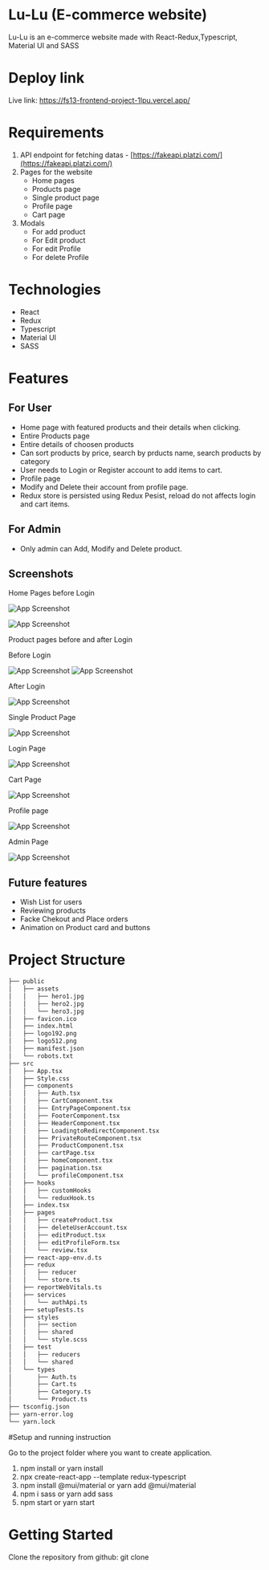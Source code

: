 
# Lu-Lu (E-commerce website)

Lu-Lu is an e-commerce website made with React-Redux,Typescript, Material UI and SASS

# Deploy link

Live link: https://fs13-frontend-project-1lpu.vercel.app/

# Requirements

1. API endpoint for fetching datas - [https://fakeapi.platzi.com/](https://fakeapi.platzi.com/)
2. Pages for the website 
   - Home pages
   - Products page
   - Single product page
   - Profile page
   - Cart page
3. Modals
   - For add product
   - For Edit product
   - For edit Profile
   - For delete Profile

# Technologies 

- React
- Redux
- Typescript
- Material UI
- SASS

# Features

## For User
 
- Home page with featured products and their details when clicking.
- Entire Products page
- Entire details of choosen products
- Can sort products by price, search by prducts name, search products by category
- User needs to Login or Register account to add items to cart.
- Profile page
- Modify and Delete their account from profile page.
- Redux store is persisted using Redux Pesist, reload do not affects login and cart items.

## For Admin

- Only admin can Add, Modify and Delete product.

## Screenshots

Home Pages before Login

![App Screenshot](https://i.ibb.co/Tq4rSst/Home1.png)

![App Screenshot](https://i.ibb.co/fxNcsXw/Home2.png)

Product pages before and after Login

Before Login

![App Screenshot](https://i.ibb.co/LNKN5Xb/Product1.png)
![App Screenshot](https://i.ibb.co/9twYM8c/Product2.png)

After Login

![App Screenshot](https://i.ibb.co/W2hRWcv/Screenshot-2023-01-13-at-10-27-04-AM.png)

Single Product Page

![App Screenshot](https://i.ibb.co/yBSpddW/single-Product.png)

Login Page

![App Screenshot](https://i.ibb.co/PQ0gkHM/Login.png)

Cart Page

![App Screenshot](https://i.ibb.co/J3T7YMy/Cart.png)

Profile page

![App Screenshot](https://i.ibb.co/4VcPYdT/UProfile.png)

Admin Page

![App Screenshot](https://i.ibb.co/ygrc7m7/admin.png)

## Future features

- Wish List for users
- Reviewing products
- Facke Chekout and Place orders
- Animation on Product card and buttons

# Project Structure

```bash
├── public
│   ├── assets
│   │   ├── hero1.jpg
│   │   ├── hero2.jpg
│   │   └── hero3.jpg
│   ├── favicon.ico
│   ├── index.html
│   ├── logo192.png
│   ├── logo512.png
│   ├── manifest.json
│   └── robots.txt
├── src
│   ├── App.tsx
│   ├── Style.css
│   ├── components
│   │   ├── Auth.tsx
│   │   ├── CartComponent.tsx
│   │   ├── EntryPageComponent.tsx
│   │   ├── FooterComponent.tsx
│   │   ├── HeaderComponent.tsx
│   │   ├── LoadingtoRedirectComponent.tsx
│   │   ├── PrivateRouteComponent.tsx
│   │   ├── ProductComponent.tsx
│   │   ├── cartPage.tsx
│   │   ├── homeComponent.tsx
│   │   ├── pagination.tsx
│   │   └── profileComponent.tsx
│   ├── hooks
│   │   ├── customHooks
│   │   └── reduxHook.ts
│   ├── index.tsx
│   ├── pages
│   │   ├── createProduct.tsx
│   │   ├── deleteUserAccount.tsx
│   │   ├── editProduct.tsx
│   │   ├── editProfileForm.tsx
│   │   └── review.tsx
│   ├── react-app-env.d.ts
│   ├── redux
│   │   ├── reducer
│   │   └── store.ts
│   ├── reportWebVitals.ts
│   ├── services
│   │   └── authApi.ts
│   ├── setupTests.ts
│   ├── styles
│   │   ├── section
│   │   ├── shared
│   │   └── style.scss
│   ├── test
│   │   ├── reducers
│   │   └── shared
│   └── types
│       ├── Auth.ts
│       ├── Cart.ts
│       ├── Category.ts
│       └── Product.ts
├── tsconfig.json
├── yarn-error.log
└── yarn.lock
```

#Setup and running instruction

Go to the project folder where you want to create application.

1. npm install
     or
   yarn install
2. npx create-react-app <project-name> --template redux-typescript
3. npm install @mui/material
      or yarn add @mui/material
4. npm i sass or yarn add sass
5. npm start or yarn start

# Getting Started

Clone the repository from github: git clone

